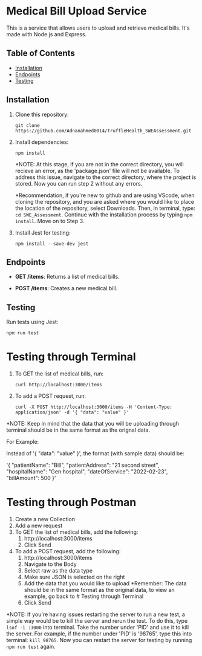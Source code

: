 # Medical Bill Upload Service

This is a service that allows users to upload and retrieve medical bills. It's made with Node.js and Express. 

## Table of Contents
- [Installation](#installation)
- [Endpoints](#endpoints)
- [Testing](#testing)

## Installation

1. Clone this repository:

   `git clone https://github.com/Adnanahmed0014/TruffleHealth_SWEAssessment.git`

2. Install dependencies:

   `npm install`

   *NOTE: At this stage, if you are not in the correct directory, you will recieve an error, as the 'package.json' file will not be available. To address this issue, navigate to the correct directory, where the project is stored. Now you can run step 2 without any errors.  

   *Recommendation, if you're new to github and are using VScode, when cloning the repository, and you are asked where you would like to place the location of the repository, select Downloads. Then, in terminal, type: `cd SWE_Assessment`. Continue with the installation process by typing `npm install`. Move on to Step 3. 

3. Install Jest for testing:

   `npm install --save-dev jest`

## Endpoints

- **GET /items**: Returns a list of medical bills.

- **POST /items**: Creates a new medical bill.

## Testing

Run tests using Jest:

`npm run test`

# Testing through Terminal 
1. To GET the list of medical bills, run: 

    `curl http://localhost:3000/items`

2. To add a POST request, run: 

    `curl -X POST http://localhost:3000/items -H 'Content-Type: application/json' -d '{ "data": "value" }'`

*NOTE: Keep in mind that the data that you will be uploading through terminal should be in the same format as the orignal data. 

For Example: 

Instead of '{ "data": "value" }', the format (with sample data) should be: 

'{ "patientName": "Bill", "patientAddress": "21 second street", "hospitalName": "Gen hospital", "dateOfService": "2022-02-23", "billAmount": 500 }'

# Testing through Postman 
 
1. Create a new Collection 
2. Add a new request 
3. To GET the list of medical bills, add the following: 
    1. http://localhost:3000/items
    2. Click Send 
4. To add a POST request, add the following: 
    1. http://localhost:3000/items
    2. Navigate to the Body
    3. Select raw as the data type 
    4. Make sure JSON is selected on the right 
    5. Add the data that you would like to upload 
        *Remember: The data should be in the same format as the original data, to view an example, go back to # Testing through Terminal
    6. Click Send   

*NOTE: If you're having issues restarting the server to run a new test, a simple way would be to kill the server and rerun the test. To do this, type `lsof -i :3000` into terminal. Take the number under 'PID' and use it to kill the server. For example, if the number under 'PID' is '98765', type this into terminal: `kill 98765`. Now you can restart the server for testing by running `npm run test` again. 


